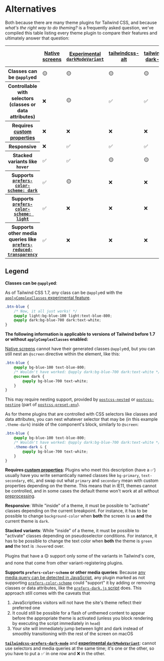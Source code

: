 # Alternatives
Both because there are many theme plugins for Tailwind CSS, and because *what's the right way to do theming?* is a frequently asked question, we've compiled this table listing every theme plugin to compare their features and ultimately answer that question:

<table>
    <thead>
        <tr>
            <th></th>
            <th><a href="https://tailwindcss.com/docs/breakpoints/#dark-mode">Native screens</a></th>
            <th><a href="https://github.com/tailwindlabs/tailwindcss/pull/2279">Experimental <code>darkModeVariant</code></a></th>
            <th><a href="https://github.com/benface/tailwindcss-alt">tailwindcss-alt</a></th>
            <th><a href="https://github.com/ChanceArthur/tailwindcss-dark-mode">tailwindcss-dark-mode</a></th>
            <th><a href="https://github.com/danestves/tailwindcss-darkmode">tailwindcss-darkmode</a></th>
            <th><a href="https://github.com/estevanmaito/tailwindcss-multi-theme">tailwindcss-multi-theme</a></th>
            <th><a href="https://github.com/javifm86/tailwindcss-prefers-dark-mode">tailwindcss-prefers-dark-mode</a></th>
            <th><a href="https://github.com/crswll/tailwindcss-theme-swapper">tailwindcss-theme-swapper</a></th>
            <th><a href="https://github.com/JakeNavith/tailwindcss-theme-variants">tailwindcss-theme-variants</a></th>
            <th><a href="https://github.com/innocenzi/tailwindcss-theming">tailwindcss-theming</a></th>
        </tr>
    </thead>
    <tbody>
        <tr>
            <th>Classes can be <code>@apply</code>ed</th>
            <td>🟡</td>
            <td>🟡</td>
            <td>🟡</td>
            <td>🟡</td>
            <td>🟡</td>
            <td>🟡</td>
            <td>🟡</td>
            <td>✅</td>
            <td>❌</td>
            <td>✅</td>
        </tr>
        <tr>
            <th>Controllable with selectors (classes or data attributes)</th>
            <td>❌</td>
            <td>🟡</td>
            <td>✅</td>
            <td>✅</td>
            <td>✅</td>
            <td>✅</td>
            <td>🟡</td>
            <td>✅</td>
            <td>✅</td>
            <td>✅</td>
        </tr>
        <tr>
            <th>Requires <a href="https://developer.mozilla.org/en-US/docs/Web/CSS/--*">custom properties</a></th>
            <td>❌</td>
            <td>❌</td>
            <td>❌</td>
            <td>❌</td>
            <td>❌</td>
            <td>❌</td>
            <td>❌</td>
            <td>✅</td>
            <td>❌</td>
            <td>✅</td>
        </tr>
        <tr>
            <th>Responsive</th>
            <td>❌</td>
            <td>✅</td>
            <td>✅</td>
            <td>✅</td>
            <td>✅</td>
            <td>✅</td>
            <td>✅</td>
            <td>✅</td>
            <td>✅</td>
            <td>✅</td>
        </tr>
        <tr>
            <th>Stacked variants like <code>hover</code></th>
            <td>✅</td>
            <td>✅</td>
            <td>🟡</td>
            <td>🟡</td>
            <td>🟡</td>
            <td>🟡</td>
            <td>🟡</td>
            <td>✅</td>
            <td>✅</td>
            <td>✅</td>
        </tr>
        <tr>
            <th>Supports <a href="https://developer.mozilla.org/en-US/docs/Web/CSS/@media/prefers-color-scheme"><code>prefers-color-scheme: dark</code></a></th>
            <td>✅</td>
            <td>🟡</td>
            <td>❌</td>
            <td>❌</td>
            <td>❌</td>
            <td>❌</td>
            <td>🟡</td>
            <td>✅</td>
            <td>✅</td>
            <td>✅</td>
        </tr>
        <tr>
            <th>Supports <a href="https://developer.mozilla.org/en-US/docs/Web/CSS/@media/prefers-color-scheme"><code>prefers-color-scheme: light</code></a></th>
            <td>✅</td>
            <td>❌</td>
            <td>❌</td>
            <td>❌</td>
            <td>❌</td>
            <td>❌</td>
            <td>❌</td>
            <td>✅</td>
            <td>✅</td>
            <td>✅</td>
        </tr>
        <tr>
            <th>Supports other media queries like <a href="https://developer.mozilla.org/en-US/docs/Web/CSS/@media/prefers-reduced-transparency"><code>prefers-reduced-transparency</code></a></th>
            <td>✅</td>
            <td>❌</td>
            <td>❌</td>
            <td>❌</td>
            <td>❌</td>
            <td>❌</td>
            <td>❌</td>
            <td>✅</td>
            <td>✅</td>
            <td>❌</td>
        </tr>
    </tbody>
</table>

## Legend
**Classes can be `@apply`ed**: 

As of Tailwind CSS 1.7, *any* class can be `@apply`ed with the [`applyComplexClasses` experimental feature](https://github.com/tailwindlabs/tailwindcss/releases/tag/v1.7.0#use-apply-with-variants-and-other-complex-classes).

```css
.btn-blue {
    /* Now, it all just works! */
    @apply light:bg-blue-100 light:text-blue-800;
    @apply dark:bg-blue-700 dark:text-white;
}
```

**The following information is applicable to versions of Tailwind before 1.7 or without `applyComplexClasses` enabled:**

[Native screens](https://tailwindcss.com/docs/breakpoints/#dark-mode) cannot have their generated classes `@apply`ed, but you can still nest an `@screen` directive within the element, like this: 
```css
.btn-blue {
    @apply bg-blue-100 text-blue-800;
    /* Wouldn't have worked: @apply dark:bg-blue-700 dark:text-white */
    @screen dark {
        @apply bg-blue-700 text-white;
    }
}
```
This may require nesting support, provided by [`postcss-nested`](https://github.com/postcss/postcss-nested) or [`postcss-nesting`](https://github.com/jonathantneal/postcss-nesting) (part of [`postcss-preset-env`](https://github.com/csstools/postcss-preset-env)).

As for theme plugins that are controlled with CSS selectors like classes and data attributes, you can nest whatever selector that may be (in this example `.theme-dark`) inside of the component's block, similarly to `@screen`:
```css
.btn-blue {
    @apply bg-blue-100 text-blue-800;
    /* Wouldn't have worked: @apply dark:bg-blue-700 dark:text-white */
    .theme-dark & {
        @apply bg-blue-700 text-white;
    }
}
```

**Requires <a href="https://developer.mozilla.org/en-US/docs/Web/CSS/--*">custom properties</a>**: Plugins who meet this description (have a ✅) usually have you write semantically named classes like `bg-primary`, `text-secondary`, etc, and swap out what `primary` and `secondary` mean with custom properties depending on the theme. This means that in IE11, themes cannot be controlled, and in some cases the default theme won't work at all without [preprocessing](https://github.com/postcss/postcss-custom-properties).

**Responsive**: While "inside" of a theme, it must be possible to "activate" classes depending on the current breakpoint. For instance, it has to be possible to change `background-color` when **both** the screen is `sm` **and** the current theme is `dark`.

**Stacked variants**: While "inside" of a theme, it must be possible to "activate" classes depending on pseudoselector conditions. For instance, it has to be possible to change the text color when **both** the theme is `green` **and** the text is `:hover`ed over.

Plugins that have a 🟡 support only some of the variants in Tailwind's core, and none that come from other variant-registering plugins.

**Supports `prefers-color-scheme` or other media queries**: Because [any media query can be detected in JavaScript](https://developer.mozilla.org/en-US/docs/Web/API/Window/matchMedia), any plugin marked as not supporting [`prefers-color-scheme`](https://developer.mozilla.org/en-US/docs/Web/CSS/@media/prefers-color-scheme) could "support" it by adding or removing classes or data attributes, like the [`prefers-dark.js` script](https://github.com/ChanceArthur/tailwindcss-dark-mode/blob/master/prefers-dark.js) does. This approach still comes with the caveats that
1. JavaScriptless visitors will not have the site's theme reflect their preferred one
2. It could still be possible for a flash of unthemed content to appear before the appropriate theme is activated (unless you block rendering by executing the script immediately in `head`)
3. Your site will immediately jump between light and dark instead of smoothly transitioning with the rest of the screen on macOS

**[`tailwindcss-prefers-dark-mode`](https://github.com/javifm86/tailwindcss-prefers-dark-mode)** and **[experimental `darkModeVariant`](https://github.com/tailwindlabs/tailwindcss/pull/2279)**: cannot use selectors and media queries at the same time; it's one or the other, so you have to put a ✅ in one row and ❌ in the other.
